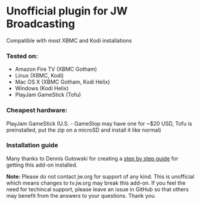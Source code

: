 Unofficial plugin for JW Broadcasting
==========================================
Compatible with most XBMC and Kodi installations

### Tested on:
 * Amazon Fire TV (XBMC Gotham)
 * Linux (XBMC, Kodi)
 * Mac OS X (XBMC Gotham, Kodi Helix)
 * Windows (Kodi Helix)
 * PlayJam GameStick (Tofu)

### Cheapest hardware:
PlayJam GameStick (U.S. - GameStop may have one for ~$20 USD, Tofu is preinstalled, put the zip on a microSD and install it like normal)

### Installation guide
Many thanks to Dennis Gutowski for creating a [step by step guide](http://dennygoot.blogspot.com/2015/02/jw-broadcasting-in-xbmc-or-kodi.html) for getting this add-on installed.

**Note:** Please do not contact jw.org for support of any kind. This is unofficial which means changes to tv.jw.org may break this add-on. If you feel the need for techincal support, please leave an issue in GitHub so that others may benefit from the answers to your questions. Thank you.
